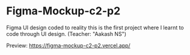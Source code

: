 # Figma-Mockup-c2-p2
Figma UI design coded to reality this is the first project where I learnt to code through UI design. (Teacher: "Aakash NS")

Preview:
https://figma-mockup-c2-p2.vercel.app/